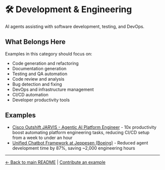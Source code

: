 # 🛠️ Development & Engineering

AI agents assisting with software development, testing, and DevOps.

## What Belongs Here

Examples in this category should focus on:
- Code generation and refactoring
- Documentation generation
- Testing and QA automation
- Code review and analysis
- Bug detection and fixing
- DevOps and infrastructure management
- CI/CD automation
- Developer productivity tools

## Examples

- [Cisco Outshift JARVIS - Agentic AI Platform Engineer](cisco-outshift-jarvis-platform-engineer.md) - 10x productivity boost automating platform engineering tasks, reducing CI/CD setup from a week to under an hour
- [Unified Chatbot Framework at Jeppesen (Boeing)](jeppesen-unified-chatbot-framework.md) - Reduced agent development time by 87%, saving ~2,000 engineering hours

---

[← Back to main README](../../README.md) | [Contribute an example](../../CONTRIBUTING.md)
